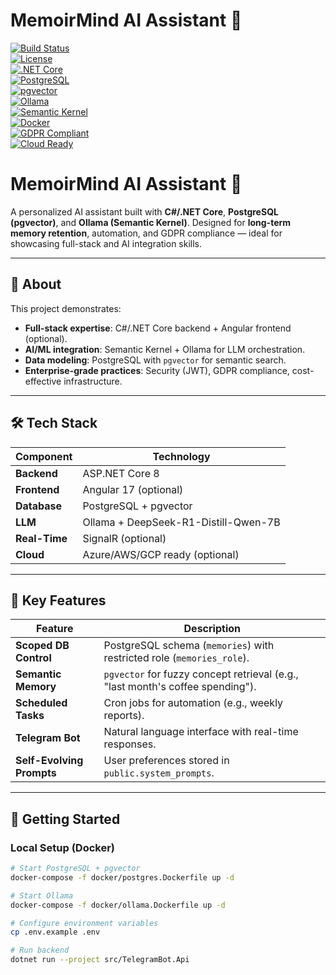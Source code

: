 # MemoirMind AI Assistant 🧠

[![Build Status](https://github.com/abusalehnayeem/memoirmind-ai-assistant/actions/workflows/build-deploy.yml/badge.svg)](https://github.com/abusalehnayeem/memoirmind-ai-assistant/actions)  
[![License](https://img.shields.io/github/license/abusalehnayeem/memoirmind-ai-assistant )](https://github.com/abusalehnayeem/memoirmind-ai-assistant/blob/main/LICENSE)  
[![.NET Core](https://img.shields.io/badge/.NET-Core-blue?logo=dotnet)]( https://dotnet.microsoft.com/)  
[![PostgreSQL](https://img.shields.io/badge/PostgreSQL-3161C2?logo=postgresql)]( https://www.postgresql.org/)  
[![pgvector](https://img.shields.io/badge/pgvector-546e7a?logo=postgresql)]( https://github.com/pgvector/pgvector)  
[![Ollama](https://img.shields.io/badge/Ollama-FF6B6B?logo=ollama)]( https://ollama.ai/)  
[![Semantic Kernel](https://img.shields.io/badge/Semantic_Kernel-0078D7?logo=microsoft)]( https://learn.microsoft.com/en-us/semantic-kernel/)  
[![Docker](https://img.shields.io/badge/Docker-2496ED?logo=docker)]( https://www.docker.com/)  
[![GDPR Compliant](https://img.shields.io/badge/GDPR-Compliant-4285F4?logo=data:image/svg+xml;base64,PHN2ZyB3aWR0aD0iMTAiIGhlaWdodD0iMTAiIHZpZXdCb3g9IjAgMCAxMCAxMCIgeG1sbnM9Imh0dHA6Ly93d3cudzMub3JnLzIwMDAvc3ZnIj48cGF0aCBkPSJNMCAwaDEwVjEwSDBWMEgweiIgZmlsbD0iIzQyODVGNCIvPjwvc3ZnPg==)](docs/GDPR-Compliance.md)  
[![Cloud Ready]( https://img.shields.io/badge/Cloud_Ready-Azure%2FAWS%2FGCP-333 )](docs/Skills-Demonstrated.md#cloud--devops)  

# MemoirMind AI Assistant 🧠

A personalized AI assistant built with **C#/.NET Core**, **PostgreSQL (pgvector)**, and **Ollama (Semantic Kernel)**. Designed for **long-term memory retention**, automation, and GDPR compliance — ideal for showcasing full-stack and AI integration skills.

---

## 🎯 About  
This project demonstrates:
- **Full-stack expertise**: C#/.NET Core backend + Angular frontend (optional).
- **AI/ML integration**: Semantic Kernel + Ollama for LLM orchestration.
- **Data modeling**: PostgreSQL with `pgvector` for semantic search.
- **Enterprise-grade practices**: Security (JWT), GDPR compliance, cost-effective infrastructure.

---

## 🛠️ Tech Stack
| Component          | Technology                     |
|--------------------|--------------------------------|
| **Backend**        | ASP.NET Core 8                 |
| **Frontend**       | Angular 17 (optional)          |
| **Database**       | PostgreSQL + pgvector          |
| **LLM**            | Ollama + DeepSeek-R1-Distill-Qwen-7B |
| **Real-Time**      | SignalR (optional)             |
| **Cloud**          | Azure/AWS/GCP ready (optional) |

---

## 🌟 Key Features
| Feature              | Description                                                                 |
|----------------------|-----------------------------------------------------------------------------|
| **Scoped DB Control**| PostgreSQL schema (`memories`) with restricted role (`memories_role`).     |
| **Semantic Memory**  | `pgvector` for fuzzy concept retrieval (e.g., "last month's coffee spending").|
| **Scheduled Tasks**  | Cron jobs for automation (e.g., weekly reports).                            |
| **Telegram Bot**     | Natural language interface with real-time responses.                        |
| **Self-Evolving Prompts** | User preferences stored in `public.system_prompts`.                     |

---

## 🚀 Getting Started
### Local Setup (Docker)
```bash
# Start PostgreSQL + pgvector
docker-compose -f docker/postgres.Dockerfile up -d

# Start Ollama
docker-compose -f docker/ollama.Dockerfile up -d

# Configure environment variables
cp .env.example .env

# Run backend
dotnet run --project src/TelegramBot.Api
